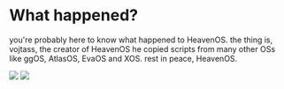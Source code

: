 # **What happened?**

you're probably here to know what happened to HeavenOS. the thing is, vojtass, the creator of HeavenOS he copied scripts from many other OSs like ggOS, AtlasOS, EvaOS and XOS. rest in peace, HeavenOS.

<img src="https://github.com/wjk4/HeavenOS-ARCHIVED/blob/main/Discord_GiaHd5qDUL.png">
<img src="https://github.com/wjk4/HeavenOS-ARCHIVED/blob/main/Discord_AqfNuHzlAI.png">
